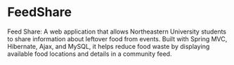 # FeedShare
Feed Share: A web application that allows Northeastern University students to share information about leftover food from events. Built with Spring MVC, Hibernate, Ajax, and MySQL, it helps reduce food waste by displaying available food locations and details in a community feed.
